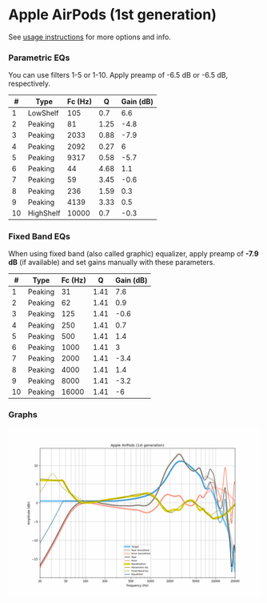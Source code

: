 # Apple AirPods (1st generation)
See [usage instructions](https://github.com/jaakkopasanen/AutoEq#usage) for more options and info.

### Parametric EQs
You can use filters 1-5 or 1-10. Apply preamp of -6.5 dB or -6.5 dB, respectively.

|   # | Type      |   Fc (Hz) |    Q |   Gain (dB) |
|-----|-----------|-----------|------|-------------|
|   1 | LowShelf  |       105 | 0.7  |         6.6 |
|   2 | Peaking   |        81 | 1.25 |        -4.8 |
|   3 | Peaking   |      2033 | 0.88 |        -7.9 |
|   4 | Peaking   |      2092 | 0.27 |         6   |
|   5 | Peaking   |      9317 | 0.58 |        -5.7 |
|   6 | Peaking   |        44 | 4.68 |         1.1 |
|   7 | Peaking   |        59 | 3.45 |        -0.6 |
|   8 | Peaking   |       236 | 1.59 |         0.3 |
|   9 | Peaking   |      4139 | 3.33 |         0.5 |
|  10 | HighShelf |     10000 | 0.7  |        -0.3 |

### Fixed Band EQs
When using fixed band (also called graphic) equalizer, apply preamp of **-7.9 dB** (if available) and set gains manually with these parameters.

|   # | Type    |   Fc (Hz) |    Q |   Gain (dB) |
|-----|---------|-----------|------|-------------|
|   1 | Peaking |        31 | 1.41 |         7.6 |
|   2 | Peaking |        62 | 1.41 |         0.9 |
|   3 | Peaking |       125 | 1.41 |        -0.6 |
|   4 | Peaking |       250 | 1.41 |         0.7 |
|   5 | Peaking |       500 | 1.41 |         1.4 |
|   6 | Peaking |      1000 | 1.41 |         3   |
|   7 | Peaking |      2000 | 1.41 |        -3.4 |
|   8 | Peaking |      4000 | 1.41 |         1.4 |
|   9 | Peaking |      8000 | 1.41 |        -3.2 |
|  10 | Peaking |     16000 | 1.41 |        -6   |

### Graphs
![](./Apple%20AirPods%20(1st%20generation).png)
